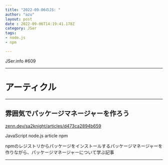 ```yaml
---
title: "2022-09-06のJS: "
author: "azu"
layout: post
date : 2022-09-06T14:19:41.178Z
category: JSer
tags:
- node.js
- npm

---
```


JSer.info #609

----

<h1 class="site-genre">アーティクル</h1>

----

## 雰囲気でパッケージマネージャーを作ろう
[zenn.dev/sa2knight/articles/d473ca2894b659](https://zenn.dev/sa2knight/articles/d473ca2894b659 "雰囲気でパッケージマネージャーを作ろう")
<p class="jser-tags jser-tag-icon"><span class="jser-tag">JavaScript</span> <span class="jser-tag">node.js</span> <span class="jser-tag">article</span> <span class="jser-tag">npm</span></p>

npmのレジストリからパッケージをインストールするパッケージマネージャーを作りながら、パッケージマネージャーについて学ぶ記事


----
